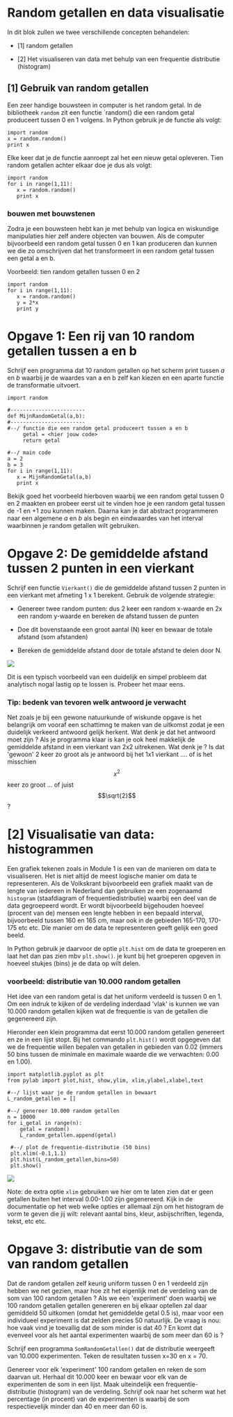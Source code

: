 # Random getallen en data visualisatie

In dit blok zullen we twee verschillende concepten behandelen:
    
 - [1] random getallen

 - [2] Het visualiseren van data met behulp van een frequentie distributie (histogram)


## [1] Gebruik van random getallen

Een zeer handige bouwsteen in computer is het random getal. In de bibliotheek `random` zit een functie `random() die een random getal produceert tussen 0 en 1 volgens. In Python gebruik je de functie als volgt:

    import random 
    x = random.random()
    print x

Elke keer dat je de functie aanroept zal het een nieuw getal opleveren. Tien random getallen achter elkaar doe je dus als volgt:

    import random 
    for i in range(1,11):
       x = random.random()
       print x

### bouwen met bouwstenen

Zodra je een bouwsteen hebt kan je met behulp van logica en wiskundige manipulaties hier zelf andere objecten van bouwen. Als de computer bijvoorbeeld een random getal tussen 0 en 1 kan produceren dan kunnen we die zo omschrijven dat het transformeert in een random getal tussen een getal a en b.

Voorbeeld: tien random getallen tussen 0 en 2

    import random 
    for i in range(1,11):
       x = random.random()
       y = 2*x
       print y

# Opgave 1: Een rij van 10 random getallen tussen a en b

Schrijf een programma dat 10 random getallen op het scherm print tussen *a* en *b* waarbij je de waardes van a en b zelf kan kiezen en een aparte functie de transformatie uitvoert.

    import random 

    #------------------------
    def MijnRandomGetal(a,b):
    #------------------------
    #--/ functie die een random getal produceert tussen a en b
         getal = <hier jouw code>           
         return getal
     
    #--/ main code
    a = 2
	b = 3 
    for i in range(1,11):
       x = MijnRandomGetal(a,b)
       print x

Bekijk goed het voorbeeld hierboven waarbij we een random getal tussen 0 en 2 maakten en probeer eerst uit te vinden hoe je een random getal tussen de -1 en +1 zou kunnen maken. Daarna kan je dat abstract programmeren naar een algemene *a* en *b* als begin en eindwaardes van het interval waarbinnen je random getallen wilt gebruiken.


#  Opgave 2: De gemiddelde afstand tussen 2 punten in een vierkant

Schrijf een functie `Vierkant()` die de gemiddelde afstand tussen 2 punten in een vierkant met afmeting 1 x 1 berekent. Gebruik de volgende strategie:

  - Genereer twee random punten: dus 2 keer een random x-waarde en 2x een random y-waarde en bereken de afstand tussen de punten

  - Doe dit bovenstaande een groot aantal (N) keer en bewaar de totale afstand (som afstanden)

  - Bereken de gemiddelde afstand door de totale afstand te delen door N.

![](vierkant.png)

Dit is een typisch voorbeeld van een duidelijk en simpel probleem dat analytisch nogal lastig op te lossen is. Probeer het maar eens. 


### Tip: bedenk van tevoren welk antwoord je verwacht
Net zoals je bij een gewone natuurkunde of wiskunde opgave is het belangrijk om vooraf een schattimng te maken van de uitkomst zodat je een duidelijk verkeerd antwoord gelijk herkent. Wat denk je dat het antwoord moet zijn ? Als je programma klaar is kan je ook heel makkelijk de gemiddelde afstand in een vierkant van 2x2 uitrekenen. Wat denk je ? Is dat 'gewoon' 2 keer zo groot als je antwoord bij het 1x1 vierkant .... of is het misschien $$x^2$$ keer zo groot ... of juist $$\sqrt{2}$$ ? 


# [2] Visualisatie van data: histogrammen

Een grafiek tekenen zoals in Module 1 is een van de manieren om data te visualiseren. Het is niet altijd de meest logische manier om data te representeren. Als de Volkskrant bijvoorbeeld een grafiek maakt van de lengte van iedereen in Nederland dan gebruiken ze een zogenaamd `histogram` (staafdiagram of frequentiedistributie) waarbij een deel van de data gegroepeerd wordt. Er wordt bijvoorbeeld bijgehouden hoeveel (procent van de) mensen een lengte hebben in een bepaald interval, bijvoorbeeld tussen 160 en 165 cm, maar ook in de gebieden 165-170, 170-175 etc etc. Die manier om de data te representeren geeft gelijk een goed beeld. 

In Python gebruik je daarvoor de optie `plt.hist` om de data te groeperen en laat het dan pas zien mbv `plt.show()`. je kunt bij het groeperen opgeven in hoeveel stukjes (bins) je de data op wilt delen. 


### voorbeeld: distributie van 10.000 random getallen

Het idee van een random getal is dat het uniform verdeeld is tussen 0 en 1. Om een indruk te kijken of de verdeling inderdaad 'vlak' is kunnen we van 10.000 random getallen kijken wat de frequentie is van de getallen die gegenereerd zijn. 

Hieronder een klein programma dat eerst 10.000 random getallen genereert en ze in een lijst stopt. Bij het commando `plt.hist()` wordt opgegeven dat we de frequentie willen bepalen van getallen in gebieden van 0.02 (immers 50 bins tussen de minimale en maximale waarde die we verwachten: 0.00 en 1.00).

    import matplotlib.pyplot as plt
    from pylab import plot,hist, show,ylim, xlim,ylabel,xlabel,text

    #--/ lijst waar je de random getallen in bewaart
    L_random_getallen = []
    
    #--/ genereer 10.000 random getallen
    n = 10000
    for i_getal in range(n):
        getal = random()          
        L_random_getallen.append(getal)
    
     #--/ plot de frequentie-distributie (50 bins)
     plt.xlim(-0.1,1.1)
     plt.hist(L_random_getallen,bins=50)
     plt.show()
       

![](HistogramExample.png)

Note: de extra optie `xlim` gebruiken we hier om te laten zien dat er geen getallen buiten het interval 0.00-1.00 zijn gegenereerd. Kijk in de documentatie op het web welke opties er allemaal zijn om het histogram de vorm te geven die jij wilt: relevant aantal bins, kleur, asbijschriften, legenda, tekst, etc etc.

# Opgave 3: distributie van de som van random getallen

Dat de random getallen zelf keurig uniform tussen 0 en 1 verdeeld zijn hebben we net gezien, maar hoe zit het eigenlijk met de verdeling van de som van 100 random getallen ? Als we een 'experiment' doen waarbij we 100 random getallen getallen genereren en bij elkaar optellen zal daar gemiddeld 50 uitkomen (omdat het gemiddelde getal 0.5 is), maar voor een individueel experiment is dat zelden precies 50 natuurlijk. De vraag is nou: hoe vaak vind je toevallig dat de som minder is dat 40 ? En komt dat evenveel voor als het aantal experimenten waarbij de som meer dan 60 is ? 

Schrijf een programma `SomRandomGetallen()` dat de distributie weergeeft van 10.000 experimenten. Teken de resultaten tussen x=30 en x = 70.

Genereer voor elk 'experiment' 100 random getallen en reken de som daarvan uit. Herhaal dit 10.000 keer en bewaar voor elk van de experimenten de som in een lijst. Maak uiteindelijk een frequentie-distributie (histogram) van de verdeling. Schrijf ook naar het scherm wat het percentage (in procent) van de  experimenten is waarbij de som respectievelijk minder dan 40 en meer dan 60 is.     



